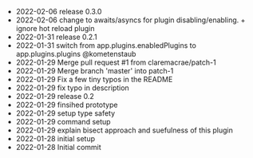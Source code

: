- 2022-02-06	release 0.3.0
- 2022-02-06	change to awaits/asyncs for plugin disabling/enabling. + ignore hot reload plugin
- 2022-01-31	release 0.2.1
- 2022-01-31	switch from app.plugins.enabledPlugins to app.plugins.plugins @kometenstaub
- 2022-01-29	Merge pull request #1 from claremacrae/patch-1
- 2022-01-29	Merge branch 'master' into patch-1
- 2022-01-29	Fix a few tiny typos in the README
- 2022-01-29	fix typo in description
- 2022-01-29	release 0.2
- 2022-01-29	finsihed prototype
- 2022-01-29	setup type safety
- 2022-01-29	command setup
- 2022-01-29	explain bisect approach and suefulness of this plugin
- 2022-01-28	initial setup
- 2022-01-28	Initial commit
